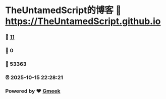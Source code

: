 # TheUntamedScript的博客 :link: https://TheUntamedScript.github.io 
### :page_facing_up: [11](https://TheUntamedScript.github.io/tag.html) 
### :speech_balloon: 0 
### :hibiscus: 53363 
### :alarm_clock: 2025-10-15 22:28:21 
### Powered by :heart: [Gmeek](https://github.com/Meekdai/Gmeek)
